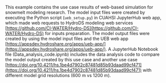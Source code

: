 This example contains the use case results of web-based simulation for snowmelt modeling research. The model input files were created by executing the Python script (`ueb_setup.py`) in CUAHSI JupyterHub web app, which made web requests to HydroDS modeling web services [https://github.com/CI-WATER/Hydro-DS](https://github.com/CI-WATER/Hydro-DS) for inputs preparation. The model output files were created by using the model input files and the UEB web app [https://appsdev.hydroshare.org/apps/ueb-app/](https://appsdev.hydroshare.org/apps/ueb-app/). A JupyterHub Notebook file (Data_analysis_code.ipynb) includes the data analysis code to compare the model output created by this use case and another use case [https://doi.org/10.4211/hs.1be4d7902c87481d85b93daad99cf471](https://doi.org/10.4211/hs.1be4d7902c87481d85b93daad99cf471) with different model grid resolutions (600 m vs 1200 m).
